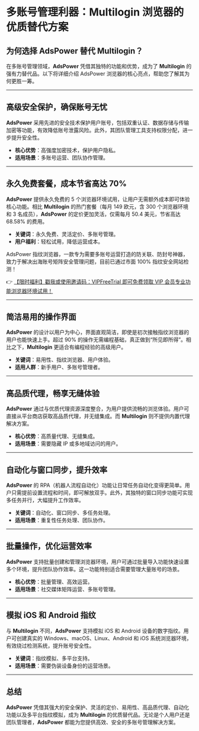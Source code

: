 # 多账号管理利器：Multilogin 浏览器的优质替代方案

## 为何选择 AdsPower 替代 Multilogin？

在多账号管理领域，**AdsPower** 凭借其独特的功能和优势，成为了 **Multilogin** 的强有力替代品。以下将详细介绍 AdsPower 浏览器的核心亮点，帮助您了解其为何更胜一筹。

---

## 高级安全保护，确保账号无忧

**AdsPower** 采用先进的安全技术保护用户账号，包括双重认证、数据存储与传输加密等功能，有效降低账号泄露风险。此外，其团队管理工具支持权限分配，进一步提升安全性。

- **核心优势**：高强度加密技术，保护用户隐私。
- **适用场景**：多账号运营、团队协作管理。

---

## 永久免费套餐，成本节省高达 70%

**AdsPower** 提供永久免费的 5 个浏览器环境试用，让用户无需额外成本即可体验核心功能。相比 **Multilogin** 的热门套餐（每月 149 欧元，含 300 个浏览器环境和 3 名成员），**AdsPower** 的定价更加灵活，仅需每月 50.4 美元，节省高达 68.58% 的费用。

- **关键词**：永久免费、灵活定价、多账号管理。
- **用户福利**：轻松试用，降低运营成本。

AdsPower 指纹浏览器，一款专为需要多账号运营打造的防关联、防封号神器，致力于解决出海账号矩阵安全管理问题，目前已通过市面 100% 指纹安全网站检测！

👉 [【限时福利】戳我或使用邀请码：VIPFreeTrial 即可免费领取 VIP 会员专业功能浏览器环境试用！](https://bit.ly/adspower_free)

---

## 简洁易用的操作界面

**AdsPower** 的设计以用户为中心，界面直观简洁，即使是初次接触指纹浏览器的用户也能快速上手。超过 90% 的操作无需编程基础，真正做到“所见即所得”。相比之下，**Multilogin** 更适合有编程经验的高级用户。

- **关键词**：易用性、指纹浏览器、用户体验。
- **适用人群**：新手用户、多账号管理者。

---

## 高品质代理，畅享无缝体验

**AdsPower** 通过与优质代理资源深度整合，为用户提供流畅的浏览体验。用户可直接从平台商店获取高品质代理，并无缝集成。而 **Multilogin** 则不提供内置代理解决方案。

- **核心优势**：高质量代理、无缝集成。
- **适用场景**：需要隐藏 IP 或多地域访问的用户。

---

## 自动化与窗口同步，提升效率

**AdsPower** 的 RPA（机器人流程自动化）功能让日常任务自动化变得更简单。用户只需提前设置流程和时间，即可解放双手。此外，其独特的窗口同步功能可实现多任务并行，大幅提升工作效率。

- **关键词**：自动化、窗口同步、多任务处理。
- **适用场景**：重复性任务处理、团队协作。

---

## 批量操作，优化运营效率

**AdsPower** 支持批量创建和管理浏览器环境，用户可通过批量导入功能快速设置多个环境，提升团队协作效率。这一功能特别适合需要管理大量账号的场景。

- **核心优势**：批量管理、高效运营。
- **适用场景**：社交媒体矩阵运营、多账号管理。

---

## 模拟 iOS 和 Android 指纹

与 **Multilogin** 不同，**AdsPower** 支持模拟 iOS 和 Android 设备的数字指纹。用户可创建真实的 Windows、macOS、Linux、Android 和 iOS 系统浏览器环境，有效绕过检测系统，提升账号安全性。

- **关键词**：指纹模拟、多平台支持。
- **适用场景**：需要伪装设备身份的运营场景。

---

## 总结

**AdsPower** 凭借其强大的安全保护、灵活的定价、易用性、高品质代理、自动化功能以及多平台指纹模拟，成为 **Multilogin** 的优质替代品。无论是个人用户还是团队管理者，**AdsPower** 都能为您提供高效、安全的多账号管理解决方案。